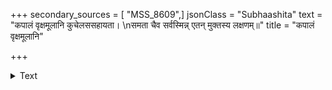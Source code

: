 +++
secondary_sources = [ "MSS_8609",]
jsonClass = "Subhaashita"
text = "कपालं वृक्षमूलानि कुचेलससहायता।  \nसमता चैव सर्वस्मिन्न् एतन् मुक्तस्य लक्षणम्॥"
title = "कपालं वृक्षमूलानि"

+++

<details><summary>Text</summary>

कपालं वृक्षमूलानि कुचेलससहायता।  
समता चैव सर्वस्मिन्न् एतन् मुक्तस्य लक्षणम्॥
</details>
